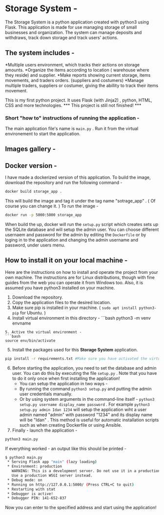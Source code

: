 # Storage System - 
The Storage System is a python application created with python3 using Flask. This application is made for use managing storage of small businesses and organization. The system can manage deposits and withdraws, track down storage and track users' actions. 
## The system includes - 
*Multiple users environment, which tracks their actions on storage amounts. 
*Organize the items according to location ( warehouse where they reside) and supplier. 
*Make reports showing current storage, items movements, and traders orders. (suppliers and costumers)
*Manage multiple traders, suppliers or costumer, giving the abillity to track their items movement. 

This is my first python project. It uses Flask (with Jinja2) , python, HTML, CSS and more technologies. *** This project is still not finished! ***


### Short "how to" instructions of running the application - 
The main application file's name is ```main.py``` . Run it from the virtual environement to start the application. 

## Images gallery - 


## Docker version - 
I have made a dockerized version of this application. 
To build the image, download the repository and run the following command - 
```bash
docker build storage_app . 
```
This will build the image and tag it under the tag name "sotrage_app" . ( Of course you can change it. ) 
To run the image - 
```bash
docker run -p 5000:5000 storage_app
```
When build the up, docker will run the ```setup.py``` script which creates sets up the SQLite database and will setup the admin user. You can choose different usernaem and password for the admin by editing the ```Dockerfile``` or by loging in to the application and changing the admin username and password, under users menu. 


## How to install it on your local machine - 
Here are the instructions on how to install and operate the project from your own machine. The instructions are for Linux distributions, though with fine guides from the web you can operate it from Windows too. Also, it is assumed you have python3 installed on your machine. 
1. Download the repository. 
2. Copy the application files to the desired location. 
3. Make sure pip is installed in your machine. ( ```sudo apt install python3-pip``` for Ubuntu. ) 
4. Install virtual environment in this directory - ```bash
python3 -m venv envname
```
5. Active the virtual environment - 
```bash 
source env/bin/activate
```
5. Install the packages used for this **Storage System** application. 
```bash
pip install -r requirements.txt #Make sure you have activated the virtual environment (venv) and in the applications directory. 
```
6. Before starting the application, you need to set the database and admin user. You can do this by executing the file ```setup.py``` . Note that you have to do it only once when first installing the application! 
	* You can setup the application in two ways - 
	* By running the command ```python3 setup.py``` and putting the admin user credentials manually. 
	* Or by using system arguments in the command-line itself - ```python3 setup.py username display_name password``` . For example ```python3 setup.py admin Idan 1234``` will setup the application wiht a user admin named "admin" with password "1234" and its display name will be "Idan" . This method is useful for automatic installation scripts such as when creating Dockerfile or using Ansible. 
7. Finally - launch the application - 
```bash
python3 main.py
```

If everything worked - an output like this should be printed - 
```bash
$ python3 main.py 
 * Serving Flask app "main" (lazy loading)
 * Environment: production
   WARNING: This is a development server. Do not use it in a production deployment.
   Use a production WSGI server instead.
 * Debug mode: on
 * Running on http://127.0.0.1:5000/ (Press CTRL+C to quit)
 * Restarting with stat
 * Debugger is active!
 * Debugger PIN: 141-652-837
```

Now you can enter to the specified address and start using the application! 


